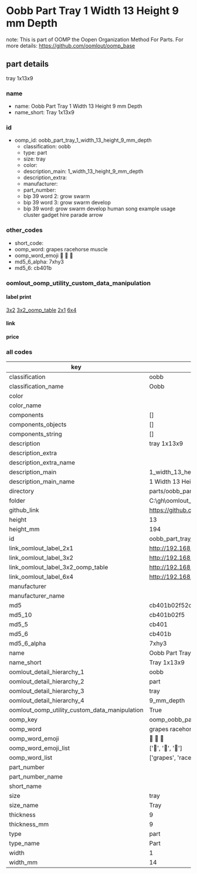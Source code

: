 # Oobb Part Tray 1 Width 13 Height 9 mm Depth  

note: This is part of OOMP the Oopen Organization Method For Parts. For more details: https://github.com/oomlout/oomp_base

##  part details
  



tray 1x13x9



### name
* name: Oobb Part Tray 1 Width 13 Height 9 mm Depth
* name_short: Tray 1x13x9 
### id
* oomp_id: oobb_part_tray_1_width_13_height_9_mm_depth
  * classification: oobb
  * type: part
  * size: tray
  * color: 
  * description_main: 1_width_13_height_9_mm_depth
  * description_extra: 
  * manufacturer: 
  * part_number: 
  * bip 39 word 2: grow swarm
  * bip 39 word 3: grow swarm develop
  * bip 39 word: grow swarm develop human song example usage cluster gadget hire parade arrow

### other_codes
* short_code: 
* oomp_word: grapes racehorse muscle
* oomp_word_emoji :grapes: :racehorse: :muscle:
* md5_6_alpha: 7xhy3
* md5_6: cb401b






### oomlout_oomp_utility_custom_data_manipulation
#### label print
[3x2](http://192.168.1.245:1112/?label=oomp%207xhy3)
[3x2_oomp_table](http://192.168.1.108:1112/?label=oomp%207xhy3)
[2x1](http://192.168.1.242:1112/?label=oomp%207xhy3)
[6x4](http://192.168.1.55:1112/?label=oomp%207xhy3)    

#### link

                              

#### price







### all codes 
| key | value |  
| --- | --- |  
| classification | oobb |  
| classification_name | Oobb |  
| color |  |  
| color_name |  |  
| components | [] |  
| components_objects | [] |  
| components_string | [] |  
| description | tray 1x13x9 |  
| description_extra |  |  
| description_extra_name |  |  
| description_main | 1_width_13_height_9_mm_depth |  
| description_main_name | 1 Width 13 Height 9 mm Depth |  
| directory | parts/oobb_part_tray_1_width_13_height_9_mm_depth |  
| folder | C:\gh\oomlout_oobb_version_4_generated_parts\things\oobb_part_tray_1_width_13_height_9_mm_depth |  
| github_link | https://github.com/oomlout/oomlout_oomp_part_src/tree/main/parts/oobb_part_tray_1_width_13_height_9_mm_depth |  
| height | 13 |  
| height_mm | 194 |  
| id | oobb_part_tray_1_width_13_height_9_mm_depth |  
| link_oomlout_label_2x1 | http://192.168.1.242:1112/?label=oomp%207xhy3 |  
| link_oomlout_label_3x2 | http://192.168.1.245:1112/?label=oomp%207xhy3 |  
| link_oomlout_label_3x2_oomp_table | http://192.168.1.108:1112/?label=oomp%207xhy3 |  
| link_oomlout_label_6x4 | http://192.168.1.55:1112/?label=oomp%207xhy3 |  
| manufacturer |  |  
| manufacturer_name |  |  
| md5 | cb401b02f52c7df139e796ec7936db38 |  
| md5_10 | cb401b02f5 |  
| md5_5 | cb401 |  
| md5_6 | cb401b |  
| md5_6_alpha | 7xhy3 |  
| name | Oobb Part Tray 1 Width 13 Height 9 mm Depth |  
| name_short | Tray 1x13x9  |  
| oomlout_detail_hierarchy_1 | oobb |  
| oomlout_detail_hierarchy_2 | part |  
| oomlout_detail_hierarchy_3 | tray |  
| oomlout_detail_hierarchy_4 | 9_mm_depth |  
| oomlout_oomp_utility_custom_data_manipulation | True |  
| oomp_key | oomp_oobb_part_tray_1_width_13_height_9_mm_depth |  
| oomp_word | grapes racehorse muscle |  
| oomp_word_emoji | :grapes: :racehorse: :muscle: |  
| oomp_word_emoji_list | [':grapes:', ':racehorse:', ':muscle:'] |  
| oomp_word_list | ['grapes', 'racehorse', 'muscle'] |  
| part_number |  |  
| part_number_name |  |  
| short_name |  |  
| size | tray |  
| size_name | Tray |  
| thickness | 9 |  
| thickness_mm | 9 |  
| type | part |  
| type_name | Part |  
| width | 1 |  
| width_mm | 14 |  
